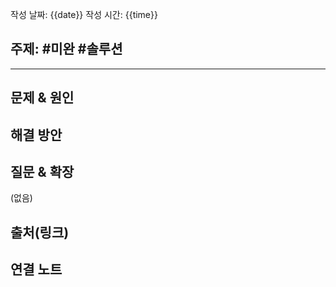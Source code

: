 작성 날짜: {{date}}
작성 시간: {{time}}

## 주제: #미완 #솔루션

----

## 문제 & 원인


## 해결 방안


## 질문 & 확장

(없음)

## 출처(링크)


## 연결 노트
